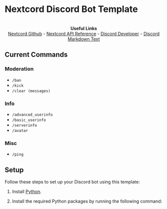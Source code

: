 # Nextcord Discord Bot Template

<p align="center">
  <br><b>Useful Links</b></br>
  <a href="https://github.com/nextcord/nextcord">Nextcord Github</a> -
  <a href="https://docs.nextcord.dev/en/stable/api.html">Nextcord API Reference</a> -
  <a href="https://discord.com/developers/applications">Discord Developer</a> -
  <a href="https://support.discord.com/hc/en-us/articles/210298617-Markdown-Text-101-Chat-Formatting-Bold-Italic-Underline-">Discord Markdown Text</a>
</p>

## Current Commands

### Moderation
- `/ban`
- `/kick`
- `/clear (messages)`

### Info
- `/advanced_userinfo`
- `/basic_userinfo`
- `/serverinfo`
- `/avatar`

### Misc
- `/ping`

## Setup

Follow these steps to set up your Discord bot using this template:

1. Install [Python](https://www.python.org/).

2. Install the required Python packages by running the following command:
